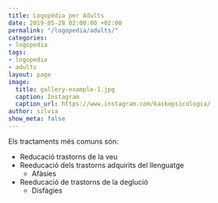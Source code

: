 ```yaml
---
title: Logopèdia per Adults
date: 2019-05-28 02:00:00 +02:00
permalink: "/logopedia/adults/"
categories:
- logopedia
tags:
- logopedia
- adults
layout: page
image:
  title: gallery-example-1.jpg
  caption: Instagram
  caption_url: https://www.instagram.com/kaikepsicologia/
author: silvia
show_meta: false
---
```


Els tractaments més comuns són:

* Reducació trastorns de la veu
* Reeducació dels trastorns adquirits del llenguatge
  - Afàsies
* Reeducació de trastorns de la deglució
  - Disfàgies
